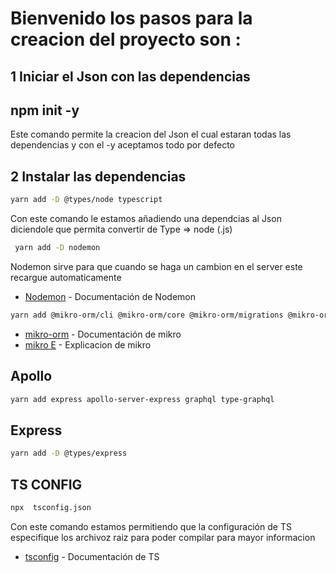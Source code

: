# Bienvenido los pasos para la creacion del proyecto  son :

## 1 Iniciar el Json con las  dependencias 
  
  ## npm init -y
  Este comando permite la creacion del Json el cual estaran todas las dependencias y con el -y aceptamos todo por defecto 

## 2 Instalar las dependencias 
```bash
yarn add -D @types/node typescript 
```
Con este comando le estamos añadiendo una dependcias al Json diciendole que permita convertir de Type  => node (.js)

```bash
 yarn add -D nodemon
 ```
 Nodemon sirve para que cuando se haga un cambion en el server este recargue automaticamente 
 * [Nodemon](https://www.npmjs.com/package/nodemon) - Documentación de Nodemon 

```bash
yarn add @mikro-orm/cli @mikro-orm/core @mikro-orm/migrations @mikro-orm/postgresql pg
 ```
  * [mikro-orm](https://mikro-orm.io/docs/installation) - Documentación de mikro 
  * [mikro E](https://github.com/dfgarciac1/React_Type_Graphql/tree/master/EXPLI) - Explicacion de mikro
  
  ## Apollo 
```bash
yarn add express apollo-server-express graphql type-graphql
 ```
 ## Express 
 ```bash
yarn add -D @types/express
 ```

## TS CONFIG
```bash
npx  tsconfig.json 
```
Con este comando estamos permitiendo  que la configuración de TS especifique los archivoz raiz para poder compilar para mayor informacion 
* [tsconfig](https://www.typescriptlang.org/docs/handbook/tsconfig-json.html) - Documentación de TS 

  
  
